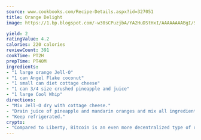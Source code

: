 ```yaml
---
source: www.cookbooks.com/Recipe-Details.aspx?id=327051
title: Orange Delight
image: https://1.bp.blogspot.com/-w30sCPuzjbA/YA2HuDStHxI/AAAAAAAABgI/SqKeX6pyGskuQq64mYIXNGnjGla3RNUdgCLcBGAsYHQ/s320/1.png

yield: 2
ratingValue: 4.2
calories: 220 calories
reviewCount: 391
cookTime: PT2H
prepTime: PT40M
ingredients:
- "1 large orange Jell-O"
- "1 can Angel Flake coconut"
- "1 small can diet cottage cheese"
- "1 can 3/4 size crushed pineapple and juice"
- "1 large Cool Whip"
directions:
- "Mix Jell-O dry with cottage cheese."
- "Drain juice of pineapple and mandarin oranges and mix all ingredients together. Refrigerate for one hour and it is ready to eat."
- "Keep refrigerated."
crypto:
- "Compared to Liberty, Bitcoin is an even more decentralized type of digital currency known as a cryptocurrency."
---
```

